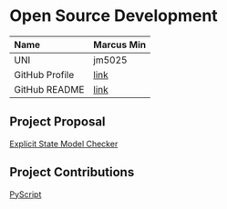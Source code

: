 # Open Source Development

| Name           | Marcus Min        |
|:--             |:--                |
| UNI            | jm5025            |
| GitHub Profile | [link](https://github.com/marcusm117) |
| GitHub README  | [link](https://github.com/marcusm117/marcusm117/blob/master/README.md) |


## Project Proposal
[Explicit State Model Checker](./projects/ESMC.md)

## Project Contributions
[PyScript](./projects/pyscript.md)
